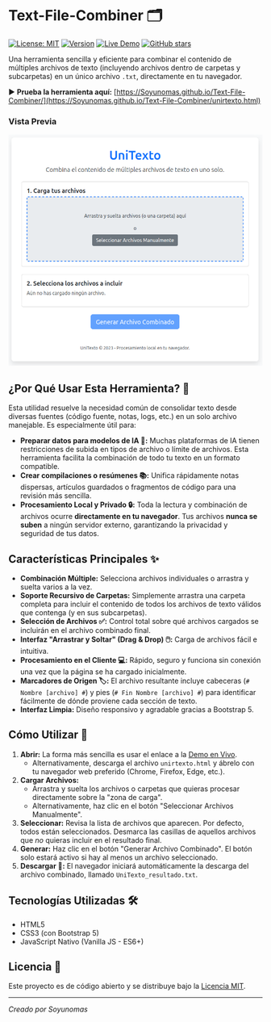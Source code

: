 # Text-File-Combiner 🗂️

[![License: MIT](https://img.shields.io/badge/License-MIT-yellow.svg)](https://opensource.org/licenses/MIT)
[![Version](https://img.shields.io/badge/Version-1.0.0-blue.svg)]()
[![Live Demo](https://img.shields.io/badge/Demo-En%20Vivo%20▶-brightgreen.svg)](https://Soyunomas.github.io/Text-File-Combiner/unirtexto.html)
[![GitHub stars](https://img.shields.io/github/stars/Soyunomas/Text-File-Combiner.svg?style=social)](https://github.com/Soyunomas/Text-File-Combiner/stargazers)

Una herramienta sencilla y eficiente para combinar el contenido de múltiples archivos de texto (incluyendo archivos dentro de carpetas y subcarpetas) en un único archivo `.txt`, directamente en tu navegador.

▶️ **Prueba la herramienta aquí:** [https://Soyunomas.github.io/Text-File-Combiner/](https://Soyunomas.github.io/Text-File-Combiner/unirtexto.html) 

### Vista Previa

![Captura de pantalla de Text-File-Combiner](screenshot.png)

## ¿Por Qué Usar Esta Herramienta? 🤔

Esta utilidad resuelve la necesidad común de consolidar texto desde diversas fuentes (código fuente, notas, logs, etc.) en un solo archivo manejable. Es especialmente útil para:

*   **Preparar datos para modelos de IA 🧠:** Muchas plataformas de IA tienen restricciones de subida en tipos de archivo o límite de archivos. Esta herramienta facilita la combinación de todo tu texto en un formato compatible.
*   **Crear compilaciones o resúmenes 📚:** Unifica rápidamente notas dispersas, artículos guardados o fragmentos de código para una revisión más sencilla.
*   **Procesamiento Local y Privado 🔒:** Toda la lectura y combinación de archivos ocurre **directamente en tu navegador**. Tus archivos **nunca se suben** a ningún servidor externo, garantizando la privacidad y seguridad de tus datos.

## Características Principales ✨

*   **Combinación Múltiple:** Selecciona archivos individuales o arrastra y suelta varios a la vez.
*   **Soporte Recursivo de Carpetas:** Simplemente arrastra una carpeta completa para incluir el contenido de todos los archivos de texto válidos que contenga (y en sus subcarpetas).
*   **Selección de Archivos ✅:** Control total sobre qué archivos cargados se incluirán en el archivo combinado final.
*   **Interfaz "Arrastrar y Soltar" (Drag & Drop) 🖱️:** Carga de archivos fácil e intuitiva.
*   **Procesamiento en el Cliente 💻:** Rápido, seguro y funciona sin conexión una vez que la página se ha cargado inicialmente.
*   **Marcadores de Origen 🏷️:** El archivo resultante incluye cabeceras (`# Nombre [archivo] #`) y pies (`# Fin Nombre [archivo] #`) para identificar fácilmente de dónde proviene cada sección de texto.
*   **Interfaz Limpia:** Diseño responsivo y agradable gracias a Bootstrap 5.

## Cómo Utilizar 🚀

1.  **Abrir:** La forma más sencilla es usar el enlace a la [Demo en Vivo](https://Soyunomas.github.io/Text-File-Combiner/unirtexto.html).
    *   Alternativamente, descarga el archivo `unirtexto.html` y ábrelo con tu navegador web preferido (Chrome, Firefox, Edge, etc.).
2.  **Cargar Archivos:**
    *   Arrastra y suelta los archivos o carpetas que quieras procesar directamente sobre la "zona de carga".
    *   Alternativamente, haz clic en el botón "Seleccionar Archivos Manualmente".
3.  **Seleccionar:** Revisa la lista de archivos que aparecen. Por defecto, todos están seleccionados. Desmarca las casillas de aquellos archivos que *no* quieras incluir en el resultado final.
4.  **Generar:** Haz clic en el botón "Generar Archivo Combinado". El botón solo estará activo si hay al menos un archivo seleccionado.
5.  **Descargar 💾:** El navegador iniciará automáticamente la descarga del archivo combinado, llamado `UniTexto_resultado.txt`.

## Tecnologías Utilizadas 🛠️

*   HTML5
*   CSS3 (con Bootstrap 5)
*   JavaScript Nativo (Vanilla JS - ES6+)

## Licencia 📄

Este proyecto es de código abierto y se distribuye bajo la [Licencia MIT](LICENSE).

---
*Creado por Soyunomas*
